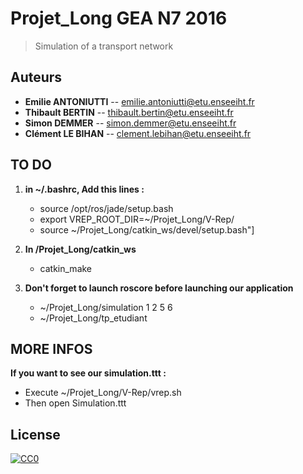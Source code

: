 # Projet_Long GEA N7 2016

> Simulation of a transport network

## Auteurs
- __Emilie ANTONIUTTI__ -- emilie.antoniutti@etu.enseeiht.fr
- __Thibault BERTIN__ -- thibault.bertin@etu.enseeiht.fr
- __Simon DEMMER__ -- simon.demmer@etu.enseeiht.fr
- __Clément LE BIHAN__ -- clement.lebihan@etu.enseeiht.fr

## TO DO

1. **in ~/.bashrc, Add this lines :**
	- source /opt/ros/jade/setup.bash
	- export VREP_ROOT_DIR=~/Projet_Long/V-Rep/
	- source ~/Projet_Long/catkin_ws/devel/setup.bash"]

2. **In /Projet_Long/catkin_ws**
	- catkin_make

3. **Don't forget to launch roscore before launching our application**
	- ~/Projet_Long/simulation 1 2 5 6
	- ~/Projet_Long/tp_etudiant

## MORE INFOS

**If you want to see our simulation.ttt :**
   - Execute ~/Projet_Long/V-Rep/vrep.sh
   - Then open Simulation.ttt

## License

[![CC0](https://licensebuttons.net/p/zero/1.0/88x31.png)](http://creativecommons.org/publicdomain/zero/1.0/)
